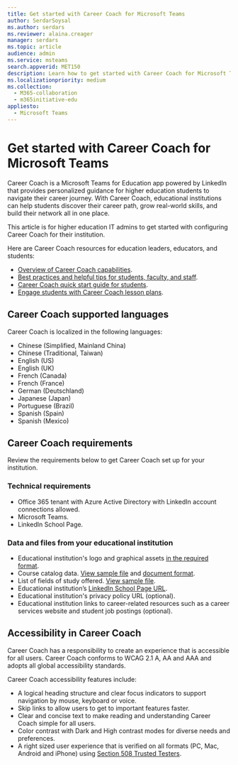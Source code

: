 ```yaml
---
title: Get started with Career Coach for Microsoft Teams
author: SerdarSoysal
ms.author: serdars
ms.reviewer: alaina.creager
manager: serdars
ms.topic: article
audience: admin
ms.service: msteams
search.appverid: MET150
description: Learn how to get started with Career Coach for Microsoft Teams, including supported languages and requirements.
ms.localizationpriority: medium
ms.collection: 
  - M365-collaboration
  - m365initiative-edu
appliesto: 
  - Microsoft Teams
---
```


# Get started with Career Coach for Microsoft Teams

Career Coach is a Microsoft Teams for Education app powered by LinkedIn that provides personalized guidance for higher education students to navigate their career journey. With Career Coach, educational institutions can help students discover their career path, grow real-world skills, and build their network all in one place.

This article is for higher education IT admins to get started with configuring Career Coach for their institution.

Here are Career Coach resources for education leaders, educators, and students:

- [Overview of Career Coach capabilities](https://aka.ms/career-coach).
- [Best practices and helpful tips for students, faculty, and staff](https://support.microsoft.com/office/c5d0b934-bfcf-4fe7-8a85-ba7bbb1b6ad4).
- [Career Coach quick start guide for students](https://support.microsoft.com/topic/career-coach-quick-start-guide-for-students-c419db47-9290-4961-9684-c3f86a9b3708).
- [Engage students with Career Coach lesson plans](https://support.microsoft.com/topic/engage-students-with-career-coach-lesson-plans-086ce412-05de-4259-a9fd-c96471cef1b0).

## Career Coach supported languages

Career Coach is localized in the following languages:

- Chinese (Simplified, Mainland China)
- Chinese (Traditional, Taiwan)
- English (US)
- English (UK)
- French (Canada)
- French (France)
- German (Deutschland)
- Japanese (Japan)
- Portuguese (Brazil)
- Spanish (Spain)
- Spanish (Mexico)

## Career Coach requirements

Review the requirements below to get Career Coach set up for your institution.

### Technical requirements

- Office 365 tenant with Azure Active Directory with LinkedIn account connections allowed.
- Microsoft Teams.
- LinkedIn School Page.

### Data and files from your educational institution

- Educational institution's logo and graphical assets [in the required format](career-coach-set-up-steps.md#brand-and-preferences).
- Course catalog data. [View sample file](https://aka.ms/career-coach/docs/it-admins/sample-catalog) and [document format](career-coach-set-up-steps.md#course-catalog-document-format-and-schema).
- List of fields of study offered. [View sample file](https://aka.ms/career-coach/docs/it-admins/sample-fieldsofstudy).
- Educational institution’s [LinkedIn School Page URL](https://www.linkedin.com/help/linkedin/answer/40133/differences-between-a-linkedin-page-for-a-school-and-company?lang=en).
- Educational institution's privacy policy URL (optional).
- Educational institution links to career-related resources such as a career services website and student job postings (optional).

## Accessibility in Career Coach

Career Coach has a responsibility to create an experience that is accessible for all users. Career Coach conforms to WCAG 2.1 A, AA and AAA and adopts all global accessibility standards.

Career Coach accessibility features include:

- A logical heading structure and clear focus indicators to support navigation by mouse, keyboard or voice.
- Skip links to allow users to get to important features faster.
- Clear and concise text to make reading and understanding Career Coach simple for all users.
- Color contrast with Dark and High contrast modes for diverse needs and preferences.
- A right sized user experience that is verified on all formats (PC, Mac, Android and iPhone) using [Section 508 Trusted Testers](https://www.dhs.gov/trusted-tester).
